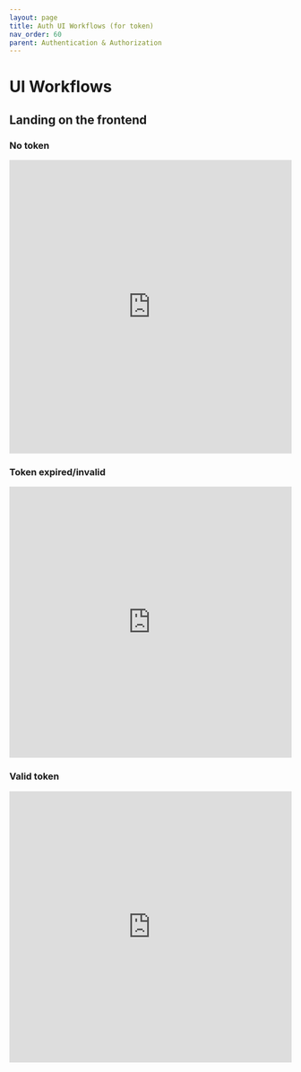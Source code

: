 ```yaml
---
layout: page
title: Auth UI Workflows (for token)
nav_order: 60
parent: Authentication & Authorization
---
```


# UI Workflows

## Landing on the frontend

### No token

<iframe frameborder="0" style="width:100%;height:524px;" src="https://www.draw.io/?lightbox=1&highlight=0000ff&edit=_blank&layers=1&nav=1&title=landing-notoken.drawio#Uhttps%3A%2F%2Fdrive.google.com%2Fa%2Fsmad.be%2Fuc%3Fid%3D1dCvdCW_Y7JFsjRL8g-9ZzKlDdYrYtkeG%26export%3Ddownload"></iframe>

### Token expired/invalid

<iframe frameborder="0" style="width:100%;height:484px;" src="https://www.draw.io/?lightbox=1&highlight=0000ff&edit=_blank&layers=1&nav=1&title=landing-expiredtoken.drawio#Uhttps%3A%2F%2Fdrive.google.com%2Fa%2Fsmad.be%2Fuc%3Fid%3D1MFbZpWOrH2uNN0koG2t4KW-jkbsEfVOA%26export%3Ddownload"></iframe>

### Valid token

<iframe frameborder="0" style="width:100%;height:484px;" src="https://www.draw.io/?lightbox=1&highlight=0000ff&edit=_blank&layers=1&nav=1&title=landing-tokenok.drawio#Uhttps%3A%2F%2Fdrive.google.com%2Fa%2Fsmad.be%2Fuc%3Fid%3D121GXg2AV7Va8V9kgniTahr4kgjeT6itX%26export%3Ddownload"></iframe>
